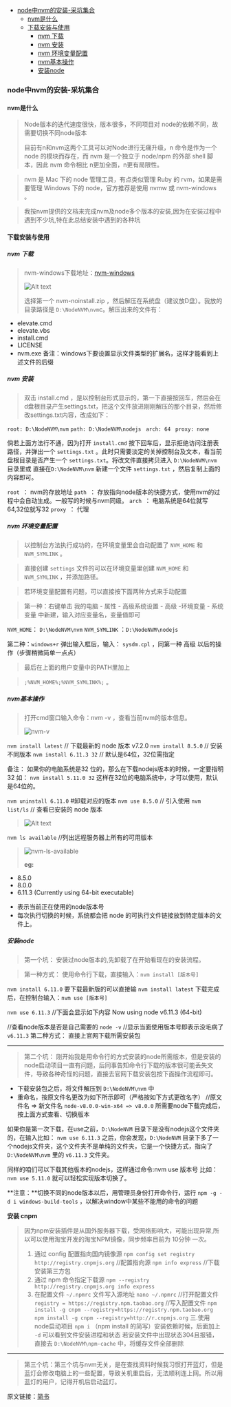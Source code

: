 <!-- TOC depthFrom:1 depthTo:6 withLinks:1 updateOnSave:1 orderedList:0 -->

* [node中nvm的安装-采坑集合](#node中nvm的安装-采坑集合)
	+ [nvm是什么](#nvm是什么)
	+ [下载安装与使用](#下载安装与使用)
		- [nvm 下载](#nvm-下载)
		- [nvm 安装](#nvm-安装)
		- [nvm 环境变量配置](#nvm-环境变量配置)
		- [nvm基本操作](#nvm基本操作)
		- [安装node](#安装node)

<!-- /TOC -->

### node中nvm的安装-采坑集合

#### nvm是什么

> Node版本的迭代速度很快，版本很多，不同项目对 node的依赖不同，故需要切换不同node版本
> 
>目前有n和nvm这两个工具可以对Node进行无痛升级，n 命令是作为一个 node 的模块而存在，而 nvm 是一个独立于 node/npm 的外部 shell 脚本，因此 nvm 命令相比 n更加全面，n更有局限性。

> nvm 是 Mac 下的 node 管理工具，有点类似管理 Ruby 的 rvm，如果是需要管理 Windows 下的 node，官方推荐是使用 nvmw 或 nvm-windows 。

> 我按nvm提供的文档来完成nvm及node多个版本的安装,因为在安装过程中遇到不少坑,特在此总结安装中遇到的各种坑

#### 下载安装与使用
##### nvm 下载
> nvm-windows下载地址：[nvm-windows](https://github.com/coreybutler/nvm-windows)
> 
> ![Alt text](node中nvm的安装-采坑集合-images/NVM-Windows.png)
>
>选择第一个 nvm-noinstall.zip ，然后解压在系统盘（建议放D盘）。我放的目录路径是 `D:\NodeNVM\nvm`c。解压出来的文件有：
>
 +  elevate.cmd
 +  elevate.vbs
 +  install.cmd
 +  LICENSE
 +  nvm.exe
备注：windows下要设置显示文件类型的扩展名，这样才能看到上述文件的后缀

##### nvm 安装
>双击 install.cmd ，是以控制台形式显示的，第一下直接按回车，然后会在d盘根目录产生settings.txt，把这个文件放进刚刚解压的那个目录，然后修改settings.txt内容，改成如下：
>
`root: D:\NodeNVM\nvm` 
`path: D:\NodeNVM\nodejs `
`arch: 64 `
`proxy: none`
>
倘若上面方法行不通，因为打开 `install.cmd` 按下回车后，显示拒绝访问注册表路径，并弹出一个 `settings.txt` 。此时只需要淡定的关掉控制台及文本，看当前盘根目录是否产生一个 `settings.txt`。将改文件直接拷贝进入 `D:\NodeNVM\nvm` 目录里或 直接在`D:\NodeNVM\nvm` 新建一个文件 `settings.txt` ，然后复制上面的内容即可。
>
`root `： nvm的存放地址
`path `： 存放指向node版本的快捷方式，使用nvm的过程中会自动生成。一般写的时候与nvm同级。
`arch `： 电脑系统是64位就写64,32位就写32
`proxy `： 代理

##### nvm 环境变量配置

>以控制台方法执行成功的，在环境变量里会自动配置了 `NVM_HOME` 和 `NVM_SYMLINK` 。

>直接创建 `settings` 文件的可以在环境变量里创建 `NVM_HOME` 和 ` NVM_SYMLINK` ，并添加路径。

>若环境变量配置有问题，可以直接按下面两种方式来手动配置

>第一种：右键单击 我的电脑 - 属性 - 高级系统设置 - 高级 -环境变量 - 系统变量 中新建，输入对应变量名，变量值即可
>
`NVM_HOME`： `D:\NodeNVM\nvm`
`NVM_SYMLINK` ：`D:\NodeNVM\nodejs`
>
第二种：`windows+r` 弹出输入框后，输入： `sysdm.cpl` ，同第一种 高级 以后的操作（步骤稍微简单一点点）

>最后在上面的用户变量中的PATH里加上

> `;%NVM_HOME%;%NVM_SYMLINK%;` 。

##### nvm基本操作

>打开cmd窗口输入命令：nvm -v ，查看当前nvm的版本信息。
>
>![nvm-v](node中nvm的安装-采坑集合-images/nvm-v.png)
>
`nvm install latest` // 下载最新的 node 版本 v7.2.0
`nvm install 8.5.0` // 安装不同版本
`nvm install 6.11.3 32`  // 默认是64位，32位需指定
>
备注： 如果你的电脑系统是32 位的，那么在下载nodejs版本的时候，一定要指明 32 如： `nvm install 5.11.0 32`  这样在32位的电脑系统中，才可以使用，默认是64位的。
>
`nvm uninstall 6.11.0` #卸载对应的版本
`nvm use 8.5.0` // 引入使用
`nvm list/ls` // 查看已安装的 node 版本
>
>![Alt text](node中nvm的安装-采坑集合-images/nvm-ls.png)
>
`nvm ls available` //列出远程服务器上所有的可用版本
>
>![nvm-ls-available](node中nvm的安装-采坑集合-images/nvm-ls-available.png)
>
>**eg:**
 -  8.5.0
 -  8.0.0
 -  6.11.3 (Currently using 64-bit executable)
  * 表示当前正在使用的node版本号
  * 每次执行切换的时候，系统都会把 node 的可执行文件链接放到特定版本的文件上。

##### 安装node

>第一个坑：
>安装过node版本的,先卸载了在开始看现在的安装流程。

>第一种方式：
使用命令行下载，直接输入：`nvm install [版本号]`
>
`nvm install 6.11.0`
要下载最新版的可以直接输 `nvm install latest`
下载完成后，在控制台输入：`nvm use [版本号]`
>
`nvm use 6.11.3`
//下面会显示如下内容
Now using node v6.11.3 (64-bit)
>
//查看node版本是否是自己需要的
`node -v`
//显示当面使用版本号即表示没毛病了
`v6.11.3`
第二种方式：
直接上官网下载所需安装包

-----------------------
>第二个坑：
>刚开始我是用命令行的方式安装的node所需版本，但是安装的node启动项目一直有问题，后同事告知命令行下载的版本很可能丢失文件，导致各种奇怪的问题，直接去官网下载安装包按下面操作流程即可。
>
*  下载安装包之后，将文件解压到 `D:\NodeNVM\nvm` 中
* 重命名，按原文件名更改为如下所示即可（严格按如下方式更改名字）
//原文件名 => 新文件名
`node-v8.0.0-win-x64 => v8.0.0`
所需要node下载完成后，按上面方式查看、切换版本
>
如果你是第一次下载，在use之前，`D:\NodeNVM` 目录下是没有nodejs这个文件夹的，在输入比如： `nvm use 6.11.3` 之后，你会发现，`D:\NodeNVM` 目录下多了一个nodejs文件夹，这个文件夹不是单纯的文件夹，它是一个快捷方式，指向了 `D:\NodeNVM\nvm` 里的  `v6.11.3` 文件夹。
>
同样的咱们可以下载其他版本的nodejs，这样通过命令:nvm use 版本号 比如：`nvm use 5.11.0` 就可以轻松实现版本切换了。
>
**注意：**切换不同的node版本以后，用管理员身份打开命令行，运行 `npm -g -d i windows-build-tools` ，以解决window中某些不能用的命令的问题
>
**安装 cnpm**

>因为npm安装插件是从国外服务器下载，受网络影响大，可能出现异常,所以可以使用淘宝开发的淘宝NPM镜像，同步频率目前为 10分钟 一次。
>
> 1.  通过 config 配置指向国内镜像源
> `npm config set registry http://registry.cnpmjs.org` //配置指向源
> `npm info express`  //下载安装第三方包
> 2.  通过 npm 命令指定下载源
> `npm --registry http://registry.cnpmjs.org info express`
> 3.  在配置文件 `~/.npmrc` 文件写入源地址
> `nano ~/.npmrc`   //打开配置文件
> `registry = https://registry.npm.taobao.org` //写入配置文件
> `npm install -g cnpm --registry=https://registry.npm.taobao.org`
> `npm install -g cnpm --registry=http://r.cnpmjs.org`
三.使用node启动项目
> `npm i` （npm install 的简写）安装依赖时候，后面加上 `-d` 可以看到文件安装进程和状态
若安装文件中出现状态304且报错，直接去 `D:\NodeNVM\npm-cache` 中，将缓存文件全部删除
>

-----------
>第三个坑：第三个坑与nvm无关，是在查找资料时候我习惯打开蓝灯，但是蓝灯会修改电脑上的一些配置，导致关机重启后，无法顺利连上网。所以用蓝灯的用户，记得开机后启动蓝灯。

原文链接：[简书](https://www.jianshu.com/p/d227e11af3f9)
